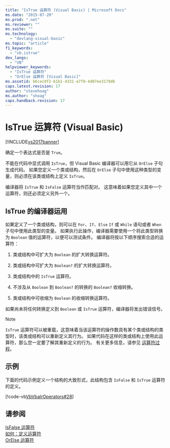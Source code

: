 ```yaml
---
title: "IsTrue 运算符 (Visual Basic) | Microsoft Docs"
ms.date: "2015-07-20"
ms.prod: ".net"
ms.reviewer: ""
ms.suite: ""
ms.technology: 
  - "devlang-visual-basic"
ms.topic: "article"
f1_keywords: 
  - "vb.istrue"
dev_langs: 
  - "VB"
helpviewer_keywords: 
  - "IsTrue 运算符"
  - "OrElse 运算符 [Visual Basic]"
ms.assetid: b6cec0f2-61b1-4331-a7f0-4d07ee3179d6
caps.latest.revision: 17
author: "stevehoag"
ms.author: "shoag"
caps.handback.revision: 17
---
```

# IsTrue 运算符 (Visual Basic)
[!INCLUDE[vs2017banner](../../../visual-basic/includes/vs2017banner.md)]

确定一个表达式是否是 `True`。  
  
 不能在代码中显式调用 `IsTrue`，但 Visual Basic 编译器可以用它从 `OrElse` 子句生成代码。  如果您定义一个类或结构，然后在 `OrElse` 子句中使用这种类型的变量，则必须在该类或结构上定义 `IsTrue`。  
  
 编译器将 `IsTrue` 和 `IsFalse` 运算符当作匹配对。  这意味着如果您定义其中一个运算符，则还必须定义另外一个。  
  
## IsTrue 的编译器运用  
 如果定义了一个类或结构，则可以在 `For`、`If`、`Else` `If` 或 `While` 语句或者 `When` 子句中使用此类型的变量。  如果执行此操作，编译器需要使用一个将此类型转换为 `Boolean` 值的运算符，以便可以测试条件。  编译器将按以下顺序搜索合适的运算符：  
  
1.  类或结构中可扩大为 `Boolean` 的扩大转换运算符。  
  
2.  类或结构中可扩大为 `Boolean?` 的扩大转换运算符。  
  
3.  类或结构中的 `IsTrue` 运算符。  
  
4.  不涉及从 `Boolean` 到 `Boolean?` 的转换的 `Boolean?` 收缩转换。  
  
5.  类或结构中可收缩为 `Boolean` 的收缩转换运算符。  
  
 如果尚未将任何转换定义到 `Boolean` 或 `IsTrue` 运算符，编译器将发出错误信号。  
  
> [!NOTE]
>  `IsTrue` 运算符可以被重载，这意味着当该运算符的操作数具有某个类或结构的类型时，该类或结构可以重新定义其行为。  如果代码在这样的类或结构上使用此运算符，那么您一定要了解其重新定义的行为。  有关更多信息，请参见 [运算符过程](../../../visual-basic/programming-guide/language-features/procedures/operator-procedures.md)。  
  
## 示例  
 下面的代码示例定义一个结构的大致形式，此结构包含 `IsFalse` 和 `IsTrue` 运算符的定义。  
  
 [!code-vb[VbVbalrOperators#28](../../../visual-basic/language-reference/operators/codesnippet/VisualBasic/istrue-operator_1.vb)]  
  
## 请参阅  
 [IsFalse 运算符](../../../visual-basic/language-reference/operators/isfalse-operator.md)   
 [如何：定义运算符](../../../visual-basic/programming-guide/language-features/procedures/how-to-define-an-operator.md)   
 [OrElse 运算符](../../../visual-basic/language-reference/operators/orelse-operator.md)